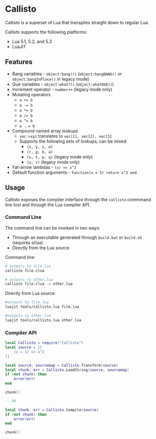 # Callisto
Callisto is a superset of Lua that transpiles straight down to regular Lua.

Callisto supports the following platforms:
- Lua 5.1, 5.2, and 5.3
- LuaJIT

## Features
- Bang variables - `object:bang!()` (`object:bangBANG()` or `object:bangInPlace()` in legacy mode)
- Que variables - `object:what?()` (`object:whatQUE()`)
- Increment operator - `number++` (legacy mode only)
- Mutating operators
	- `a += b`
	- `a -= b`
	- `a *= b`
	- `a /= b`
	- `a ^= b`
	- `a ..= b`
- Compound named array lookups
	- `vec->xyz` translates to `vec[1], vec[2], vec[3]`
	- Supports the following sets of lookups; can be mixed:
		- `(x, y, z, w)`
		- `(r, g, b, a)`
		- `(s, t, p, q)` (legacy mode only)
		- `(u, v)` (legacy mode only)
- Fat-arrow lambdas - `(x) => x^2`
- Default function arguments - `function(x = 5) return x^2 end`

## Usage
Callisto exposes the compiler interface through the `callisto` commmand line tool and through the Lua compiler API.

### Command Line
The command line can be invoked in two ways:
- Through an executable generated through `build.bat` or `build.sh` (requires srlua)
- Directly from the Lua source

Command line:
```bash
# outputs to file.lua
callisto file.clua

# outputs to other.lua
callisto file.clua -o other.lua
```

Directly from Lua source:
```bash
#outputs to file.lua
luajit tools/callisto.lua file.lua

#outputs to other.lua
luajit tools/callisto.lua other.lua
```

### Compiler API
```lua
local Callisto = require("Callisto")
local source = [[
	(x = 1) => x^2
]]

local source, sourcemap = Callisto.Transform(source)
local chunk, err = Callisto.LoadString(source, sourcemap)
if (not chunk) then
	error(err)
end

chunk()

-- OR

local chunk, err = Callisto.Compile(source)
if (not chunk) then
	error(err)
end

chunk()
```